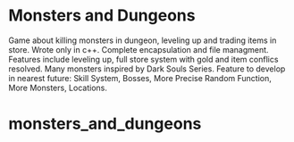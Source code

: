 # Monsters and Dungeons
Game about killing monsters in dungeon, leveling up and trading items in store. Wrote only in c++. Complete encapsulation and file managment. Features include leveling up, full store system with gold and item conflics resolved. Many monsters inspired by Dark Souls Series. Feature to develop in nearest future: Skill System, Bosses, More Precise Random Function, More Monsters, Locations.
# monsters_and_dungeons
